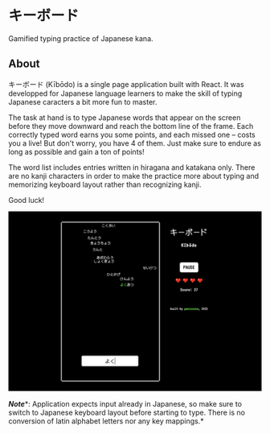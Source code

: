# キーボード

Gamified typing practice of Japanese kana.

## About

キーボード (Kībōdo) is a single page application built with React. It was developped for Japanese language learners to make the skill of typing Japanese caracters a bit more fun to master.

The task at hand is to type Japanese words that appear on the screen before they move downward and reach the bottom line of the frame. Each correctly typed word earns you some points, and each missed one – costs you a live! But don't worry, you have 4 of them. Just make sure to endure as long as possible and gain a ton of points!

The word list includes entries written in hiragana and katakana only. There are no kanji characters in order to make the practice more about typing and memorizing keyboard layout rather than recognizing kanji.

Good luck!

![Game preview](screenshot.png)

***Note****: Application expects input already in Japanese, so make sure to switch to Japanese keyboard layout before starting to type. There is no conversion of latin alphabet letters nor any key mappings.*
